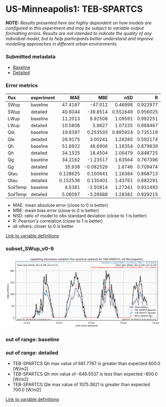 # US-Minneapolis1: TEB-SPARTCS

**NOTE:** *Results presented here are highly dependent on how models are configured in this experiment and may be subject to variable output formatting errors. Results are not intended to indicate the quality of any individual model, but to help participants better understand and improve modelling approaches in different urban environments.*

### Submitted metadata

- [Baseline](TEB-SPARTCS_US-Minneapolis1_baseline_attrs.md)
- [Detailed](TEB-SPARTCS_US-Minneapolis1_detailed_attrs.md)

### Error metrics

| flux     | experiment   |       MAE |        MBE |      nSD |        R |        5th |       95th |      RMSE |    cRMSE |      AMBE |     1-nSD |        1-R |   nSkewness |   nKurtosis |   Overlap |
|:---------|:-------------|----------:|-----------:|---------:|---------:|-----------:|-----------:|----------:|---------:|----------:|----------:|-----------:|------------:|------------:|----------:|
| SWup     | baseline     | 47.4187   | -47.012    | 0.46998  | 0.922977 |  2.36649   | 176.249    | 74.3203   | 0.594408 | 47.012    | 0.530021  | 0.0770234  |   0.427022  |  0.751977   | 0.231371  |
| SWup     | detailed     | 40.6044   | -39.8514   | 0.551649 | 0.956025 |  2.31085   | 147.973    | 62.6757   | 0.499536 | 39.8514   | 0.448352  | 0.0439747  |   0.256687  |  0.43371    | 0.213137  |
| LWup     | baseline     | 11.2013   |   8.92508  | 1.09591  | 0.992251 |  0.906934  |  23.7954   | 14.7406   | 0.161808 |  8.92508  | 0.0959058 | 0.00774863 |   0.0884135 |  0.0907469  | 0.0788239 |
| LWup     | detailed     | 10.5806   |   5.9627   | 1.07235  | 0.988467 |  2.17806   |  10.7857   | 13.896    | 0.17312  |  5.9627   | 0.0723497 | 0.0115334  |   0.361789  |  0.40634    | 0.0850596 |
| Qle      | baseline     | 19.6397   |   0.253535 | 0.885924 | 0.735119 |  4.35262   |  10.2393   | 38.5742   | 0.694509 |  0.253535 | 0.114076  | 0.264881   |   0.0119884 |  0.206565   | 0.119736  |
| Qle      | detailed     | 26.9175   |   3.00241  | 1.26285  | 0.592174 |  9.14141   |   2.28914  | 58.306    | 1.0484   |  3.00241  | 0.262853  | 0.407826   |   0.777526  |  2.47986    | 0.110875  |
| Qh       | baseline     | 51.6922   |  46.6906   | 1.16354  | 0.879839 | 27.1463    |  74.1728   | 65.8978   | 0.553505 | 46.6906   | 0.163536  | 0.120161   |   0.0278777 |  0.00700393 | 0.325038  |
| Qh       | detailed     | 34.1525   |  18.4504   | 1.06479  | 0.848725 | 19.502     |  20.7869   | 51.4194   | 0.571269 | 18.4504   | 0.064787  | 0.151275   |   0.0263084 |  1.04085    | 0.24836   |
| Qg       | baseline     | 34.2162   |  -1.23517  | 1.63564  | 0.767396 | 38.9316    |  42.9557   | 48.2083   | 1.07933  |  1.23517  | 0.635627  | 0.232604   |   0.48858   |  0.898157   | 0.330288  |
| Qg       | detailed     | 35.938    |  -0.082526 | 1.6746   | 0.709474 | 27.6831    |  54.1691   | 53.3589   | 1.19503  |  0.082526 | 0.674584  | 0.290526   |   0.0394906 |  0.0504265  | 0.2782    |
| Qtau     | baseline     |  0.128625 |   0.100641 | 1.16384  | 0.868713 |  0.049856  |   0.188999 |  0.16732  | 0.576574 |  0.100641 | 0.163838  | 0.131287   |   0.0827151 |  0.276962   | 0.185812  |
| Qtau     | detailed     |  0.152536 |   0.130401 | 1.43761  | 0.882291 |  0.0138865 |   0.347096 |  0.213277 | 0.72797  |  0.130401 | 0.437607  | 0.117709   |   0.0947901 |  0.277285   | 0.179641  |
| SoilTemp | baseline     |  4.5381   |  -2.50814  | 1.27341  | 0.931493 | 10.5508    |   2.37887  |  5.83656  | 0.499229 |  2.50814  | 0.273415  | 0.0685072  |   5.71202   |  0.476226   | 0.231675  |
| SoilTemp | detailed     |  5.06097  |  -3.26688  | 1.28382  | 0.929215 | 10.9319    |   2.10373  |  6.31697  | 0.512155 |  3.26688  | 0.283821  | 0.0707851  |   4.01789   |  0.437127   | 0.234318  |

 - MAE: mean absolute error (close to 0 is better)
 - MBE: mean bias error (close to 0 is better)
 - NSD: ratio of model to obs standard deviation (close to 1 is better)
 - R: Pearson's correlation (close to 1 is better)
 - all others: closer to 0 is better

[Link to variable definitions](../modelattrs/variable_definitions.md)

### <a name="subset_swup_v0-9"></a>subset_SWup_v0-9
[![TEB-SPARTCS_US-Minneapolis1_subset_SWup_v0-9.png](TEB-SPARTCS_US-Minneapolis1_subset_SWup_v0-9.png)](TEB-SPARTCS_US-Minneapolis1_subset_SWup_v0-9.png)

### out of range: baseline


### out of range: detailed

 - TEB-SPARTCS Qh max value of 681.7767 is greater than expected 600.0 [W/m2]
 - TEB-SPARTCS Qh min value of -646.5537 is less than expected -600.0 [W/m2]
 - TEB-SPARTCS Qle max value of 1075.3821 is greater than expected 700.0 [W/m2]


[Link to variable definitions](../modelattrs/variable_definitions.md)


